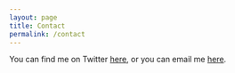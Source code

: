 ```yaml
---
layout: page
title: Contact
permalink: /contact
---
```


You can find me on Twitter [here](http://www.twitter.com/Uncentive1), or you can email me [here](mailto:uncentive@protonmail.com).

